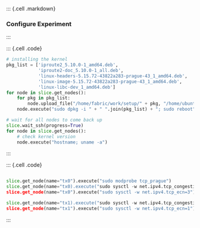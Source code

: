 ::: {.cell .markdown}### Configure Experiment:::::: {.cell .code}```python# installing the kernelpkg_list = ['iproute2_5.10.0-1_amd64.deb',            'iproute2-doc_5.10.0-1_all.deb',            'linux-headers-5.15.72-43822a283-prague-43_1_amd64.deb',            'linux-image-5.15.72-43822a283-prague-43_1_amd64.deb',            'linux-libc-dev_1_amd64.deb']for node in slice.get_nodes():	for pkg in pkg_list:	    node.upload_file("/home/fabric/work/setup/" + pkg, "/home/ubuntu/" + pkg)	node.execute("sudo dpkg -i " + " ".join(pkg_list) + "; sudo reboot")# wait for all nodes to come back upslice.wait_ssh(progress=True)for node in slice.get_nodes():	# check kernel version	node.execute("hostname; uname -a")```:::::: {.cell .code}```pythonslice.get_node(name="tx0").execute("sudo modprobe tcp_prague")slice.get_node(name="tx0).execute("sudo sysctl -w net.ipv4.tcp_congestion_control=prague")slice.get_node(name="tx0").execute("sudo sysctl -w net.ipv4.tcp_ecn=3")slice.get_node(name="tx1).execute("sudo sysctl -w net.ipv4.tcp_congestion_control=cubic")slice.get_node(name="tx1").execute("sudo sysctl -w net.ipv4.tcp_ecn=1")```:::